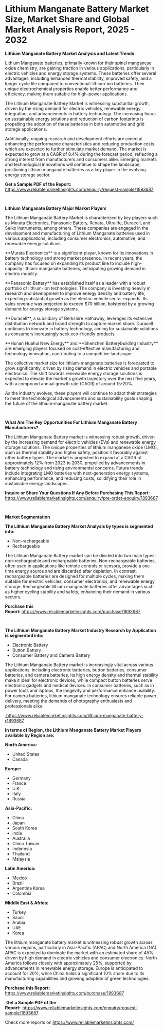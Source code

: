 <p><h1>Lithium Manganate Battery Market Size, Market Share and Global Market Analysis Report, 2025 - 2032</h1></p><p><strong>Lithium Manganate Battery Market Analysis and Latest Trends</strong></p>
<p><p>Lithium Manganate batteries, primarily known for their spinel manganese oxide chemistry, are gaining traction in various applications, particularly in electric vehicles and energy storage systems. These batteries offer several advantages, including enhanced thermal stability, improved safety, and a longer cycle life compared to conventional lithium-ion batteries. Their unique electrochemical properties enable better performance and efficiency, making them suitable for high-power applications.</p><p>The Lithium Manganate Battery Market is witnessing substantial growth, driven by the rising demand for electric vehicles, renewable energy integration, and advancements in battery technology. The increasing focus on sustainable energy solutions and reduction of carbon footprints is propelling the adoption of these batteries in both automotive and grid storage applications. </p><p>Additionally, ongoing research and development efforts are aimed at enhancing the performance characteristics and reducing production costs, which are expected to further stimulate market demand. The market is expected to grow at a CAGR of 8.4% during the forecast period, reflecting a strong interest from manufacturers and consumers alike. Emerging markets and technological innovations will continue to shape the landscape, positioning lithium manganate batteries as a key player in the evolving energy storage sector.</p></p>
<p><strong>Get a Sample PDF of the Report:&nbsp;</strong> <a href="https://www.reliablemarketinsights.com/enquiry/request-sample/1893687?utm_campaign=2395&utm_medium=2&utm_source=Github&utm_content=ia&utm_term=14022025&utm_id=lithium-manganate-battery">https://www.reliablemarketinsights.com/enquiry/request-sample/1893687</a></p>
<p>&nbsp;</p>
<p><strong>Lithium Manganate Battery Major Market Players</strong></p>
<p><p>The Lithium Manganate Battery Market is characterized by key players such as Murata Electronics, Panasonic Battery, Renata, Ultralife, Duracell, and Seiko Instruments, among others. These companies are engaged in the development and manufacturing of Lithium Manganate batteries used in various applications, including consumer electronics, automotive, and renewable energy solutions.</p><p>**Murata Electronics** is a significant player, known for its innovations in battery technology and strong market presence. In recent years, the company has focused on expanding its product line to include high-capacity lithium-manganate batteries, anticipating growing demand in electric mobility.</p><p>**Panasonic Battery** has established itself as a leader with a robust portfolio of lithium-ion technologies. The company is investing heavily in research and development to improve energy density and battery life, expecting substantial growth as the electric vehicle sector expands. Its sales revenue was projected to exceed $70 billion, bolstered by a growing demand for energy storage systems.</p><p>**Duracell**, a subsidiary of Berkshire Hathaway, leverages its extensive distribution network and brand strength to capture market share. Duracell continues to innovate in battery technology, aiming for sustainable solutions as consumers increasingly seek eco-friendly products.</p><p>**Hunan Huahui New Energy** and **Shenzhen Batterybuilding Industry** are emerging players focused on cost-effective manufacturing and technology innovation, contributing to a competitive landscape.</p><p>The collective market size for lithium-manganate batteries is forecasted to grow significantly, driven by rising demand in electric vehicles and portable electronics. The shift towards renewable energy storage solutions is expected to elevate the market's growth trajectory over the next five years, with a compound annual growth rate (CAGR) of around 15-20%. </p><p>As the industry evolves, these players will continue to adapt their strategies to meet the technological advancements and sustainability goals shaping the future of the lithium-manganate battery market.</p></p>
<p>&nbsp;</p>
<p><strong>What Are The Key Opportunities For Lithium Manganate Battery Manufacturers?</strong></p>
<p><p>The Lithium Manganate Battery market is witnessing robust growth, driven by the increasing demand for electric vehicles (EVs) and renewable energy storage solutions. The unique properties of lithium manganese oxide (LMO), such as thermal stability and higher safety, position it favorably against other battery types. The market is projected to expand at a CAGR of approximately 12% from 2023 to 2030, propelled by advancements in battery technology and rising environmental concerns. Future trends include integrating LMO batteries with next-generation energy systems, enhancing performance, and reducing costs, solidifying their role in sustainable energy landscapes.</p></p>
<p><strong>Inquire or Share Your Questions If Any Before Purchasing This Report:</strong> <a href="https://www.reliablemarketinsights.com/enquiry/pre-order-enquiry/1893687?utm_campaign=2395&utm_medium=2&utm_source=Github&utm_content=ia&utm_term=14022025&utm_id=lithium-manganate-battery">https://www.reliablemarketinsights.com/enquiry/pre-order-enquiry/1893687</a></p>
<p>&nbsp;</p>
<p><strong>Market Segmentation</strong></p>
<p><strong>The Lithium Manganate Battery Market Analysis by types is segmented into:</strong></p>
<p><ul><li>Non-rechargeable</li><li>Rechargeable</li></ul></p>
<p><p>The Lithium Manganate Battery market can be divided into two main types: non-rechargeable and rechargeable batteries. Non-rechargeable batteries, often used in applications like remote controls or sensors, provide a one-time energy source and are discarded after depletion. In contrast, rechargeable batteries are designed for multiple cycles, making them suitable for electric vehicles, consumer electronics, and renewable energy storage. Rechargeable lithium manganate batteries offer advantages such as higher cycling stability and safety, enhancing their demand in various sectors.</p></p>
<p><strong>Purchase this Report:&nbsp;</strong><a href="https://www.reliablemarketinsights.com/purchase/1893687?utm_campaign=2395&utm_medium=2&utm_source=Github&utm_content=ia&utm_term=14022025&utm_id=lithium-manganate-battery">https://www.reliablemarketinsights.com/purchase/1893687</a></p>
<p>&nbsp;</p>
<p><strong>The Lithium Manganate Battery Market Industry Research by Application is segmented into:</strong></p>
<p><ul><li>Electronic Battery</li><li>Button Battery</li><li>Consumer Battery and Camera Battery</li></ul></p>
<p><p>The Lithium Manganate Battery market is increasingly vital across various applications, including electronic batteries, button batteries, consumer batteries, and camera batteries. Its high energy density and thermal stability make it ideal for electronic devices, while compact button batteries serve electronic gadgets and medical devices. In consumer batteries, such as in power tools and laptops, the longevity and performance enhance usability. For camera batteries, lithium manganate technology ensures reliable power delivery, meeting the demands of photography enthusiasts and professionals alike.</p></p>
<p><a href="https://www.reliablemarketinsights.com/lithium-manganate-battery-r1893687?utm_campaign=2395&utm_medium=2&utm_source=Github&utm_content=ia&utm_term=14022025&utm_id=lithium-manganate-battery">&nbsp;https://www.reliablemarketinsights.com/lithium-manganate-battery-r1893687</a></p>
<p><strong>In terms of Region, the Lithium Manganate Battery Market Players available by Region are:</strong></p>
<p>
    <p> <strong> North America: </strong>
        <ul>
            <li>United States</li>
            <li>Canada</li>
        </ul>
        </p> 
    <p> <strong> Europe: </strong>
        <ul>
            <li>Germany</li>
            <li>France</li>
            <li>U.K.</li>
            <li>Italy</li>
            <li>Russia</li>
        </ul>
        </p> 
    <p> <strong> Asia-Pacific: </strong>
        <ul>
            <li>China</li>
            <li>Japan</li>
            <li>South Korea</li>
            <li>India</li>
            <li>Australia</li>
            <li>China Taiwan</li>
            <li>Indonesia</li>
            <li>Thailand</li>
            <li>Malaysia</li>
        </ul>
        </p> 
    <p> <strong> Latin America: </strong>
        <ul>
            <li>Mexico</li>
            <li>Brazil</li>
            <li>Argentina Korea</li>
            <li>Colombia</li>
        </ul>
        </p> 
    <p> <strong> Middle East & Africa: </strong>
        <ul>
            <li>Turkey</li>
            <li>Saudi</li>
            <li>Arabia</li>
            <li>UAE</li>
            <li>Korea</li>
        </ul>
    </p>
    </p>
<p><p>The lithium manganate battery market is witnessing robust growth across various regions, particularly in Asia-Pacific (APAC) and North America (NA). APAC is expected to dominate the market with an estimated share of 45%, driven by high demand in electric vehicles and consumer electronics. North America follows closely with approximately 25%, supported by advancements in renewable energy storage. Europe is anticipated to account for 20%, while China holds a significant 10% share due to its manufacturing capabilities and growing adoption of green technologies.</p></p>
<p><strong>Purchase this Report: </strong><a href="https://www.reliablemarketinsights.com/purchase/1893687?utm_campaign=2395&utm_medium=2&utm_source=Github&utm_content=ia&utm_term=14022025&utm_id=lithium-manganate-battery">https://www.reliablemarketinsights.com/purchase/1893687</a></p>
<p>&nbsp;<strong>Get a Sample PDF of the Report:&nbsp;&nbsp;</strong><a href="https://www.reliablemarketinsights.com/enquiry/request-sample/1893687?utm_campaign=2395&utm_medium=2&utm_source=Github&utm_content=ia&utm_term=14022025&utm_id=lithium-manganate-battery">https://www.reliablemarketinsights.com/enquiry/request-sample/1893687</a></p>
<p><strong></strong></p>
<p>Check more reports on <a href="https://www.reliablemarketinsights.com/?utm_campaign=2395&utm_medium=2&utm_source=Github&utm_content=ia&utm_term=14022025&utm_id=lithium-manganate-battery">https://www.reliablemarketinsights.com/</a></p>